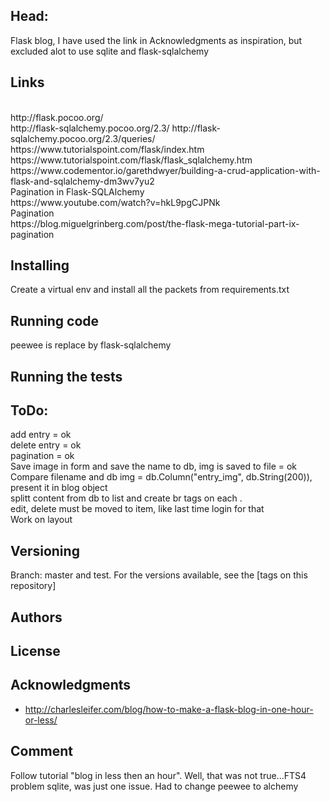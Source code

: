 ## Head:
Flask blog, I have used the link in Acknowledgments as inspiration, but excluded alot to use sqlite and flask-sqlalchemy
<br>

## Links
<br>
http://flask.pocoo.org/
<br>
http://flask-sqlalchemy.pocoo.org/2.3/
http://flask-sqlalchemy.pocoo.org/2.3/queries/
<br>
https://www.tutorialspoint.com/flask/index.htm
<br>
https://www.tutorialspoint.com/flask/flask_sqlalchemy.htm
<br>
https://www.codementor.io/garethdwyer/building-a-crud-application-with-flask-and-sqlalchemy-dm3wv7yu2
<br>
Pagination in Flask-SQLAlchemy
<br>
https://www.youtube.com/watch?v=hkL9pgCJPNk
<br>
Pagination
<br>
https://blog.miguelgrinberg.com/post/the-flask-mega-tutorial-part-ix-pagination

## Installing

Create a virtual env and install all the packets from requirements.txt

##  Running code
peewee is replace by flask-sqlalchemy

## Running the tests

## ToDo:
add entry = ok
<br>
delete entry = ok
<br>
pagination = ok
<br>
Save image in form and save the name to db, img is saved to file = ok
<br>
Compare filename and db img = db.Column("entry_img", db.String(200)), present it in blog object
<br>
splitt content from db to list and create br tags on each .
<br>
edit, delete must be moved to item, like last time
login for that
<br>
Work on layout
<br>

## Versioning
Branch: master and test.
For the versions available, see the [tags on this repository]

## Authors


## License


## Acknowledgments

* http://charlesleifer.com/blog/how-to-make-a-flask-blog-in-one-hour-or-less/

## Comment
Follow tutorial "blog in less then an hour".
Well, that was not true...FTS4 problem sqlite, was just one issue. 
Had to change peewee to alchemy








